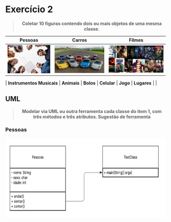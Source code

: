 # Exercício 2
> <center><strong>Coletar 10 figuras contendo dois ou mais objetos de uma mesma classe. </center></strong>

| <center>**Pessoas**</center> | <center>**Carros**</center> | <center>**Filmes**</center> |
|-------------|------------|----------------|
|<img src = "Assets/pessoas.png" width = "200" >| <img src = "Assets/carros.png" width = "250">| <img src = "Assets/filmes.png" width = "280">|

| **Instrumentos Musicais** | **Animais** | **Bolos** | **Celular** | **Jogo** | **Lugares** | |

## UML

> <center><strong>Modelar via UML ou outra ferramenta cada classe do item 1, com três métodos e três atributos. Sugestão de ferramenta </strong></center>

### Pessoas
<center><img src = "UML/Pessoas.png" widht = 250 height = 250 ></center>